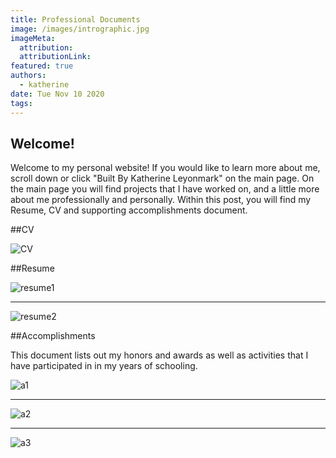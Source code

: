 ```yaml
---
title: Professional Documents
image: /images/intrographic.jpg
imageMeta:
  attribution:
  attributionLink:
featured: true
authors:
  - katherine
date: Tue Nov 10 2020
tags:
---
```


## Welcome!

Welcome to my personal website! If you would like to learn more about me, scroll down or click "Built By Katherine Leyonmark" on the main page. On the main page you will find projects that I have worked on, and a little more about me professionally and personally. Within this post, you will find my Resume, CV and supporting accomplishments document.

##CV

![CV](/images/CV.jpg)

##Resume

![resume1](/images/resume1.jpg)

---

![resume2](/images/resume2.jpg)



##Accomplishments

This document lists out my honors and awards as well as activities that I have participated in in my years of schooling.

![a1](/images/accomp1.jpg)

---

![a2](/images/accomp2.jpg)

---

![a3](/images/accomp3.jpg)
